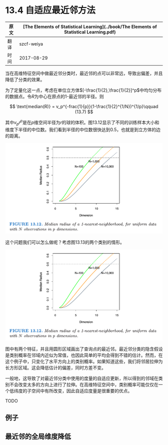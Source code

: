 # 13.4 自适应最近邻方法

| 原文   | [The Elements of Statistical Learning](../book/The Elements of Statistical Learning.pdf) |
| ---- | ---------------------------------------- |
| 翻译   | szcf-weiya                               |
| 时间   | 2017-08-29                               |


当在高维特征空间中做最近邻分类时，最近邻的点可以非常远，导致出偏差，并且降低了分类的效果。

为了定量化这一点，考虑在单位立方体$[-\frac{1}{2},\frac{1}{2}]^p$中均匀分布的数据点。令$R$为中心在原点的1-最近邻的半径。则

$$
\text{median(R)} = v_p^{-frac{1}{p}}(1-\frac{1}{2}^{1/N})^{1/p}\qquad (13.7)
$$

其中$v_pr^p$是在$p$维空间半径为$r$的球的体积。图13.12显示了不同的训练样本大小和维度下半径的中位数。我们看到半径的中位数很快达到0.5，也就是到立方体的边的距离。

![](../img/13/fig13.12.png)

这个问题我们可以怎么做呢？考虑图13.13的两个类别的情形。

![](../img/13/fig13.12.png)

图中有两个特征，并且用圆形区域画出了查询点的最近邻。最近邻分类的隐含假设是类别概率在邻域内近似为常值，也因此简单的平均会得到不错的估计。然而，在这个例子中，只变化了水平方向上的类别概率。如果知道这些，我们将邻居拉伸为长方形区域。这会降低估计的偏差，同时方差不变。

一般地，这导致了对最近邻分类中使用的度量的自适应更新，所以得到的邻域在类别不会改变太多的方向上进行了拉伸。在高维特征空间中，类别概率可能仅仅在一个低纬度的子空间中有所改变，因此自适应度量是很重要的优点。

TODO

## 例子

## 最近邻的全局维度降低

